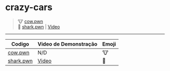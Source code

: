 # crazy-cars
> 🐮 [cow.pwn](https://github.com/skyMateus/animals-samp/blob/main/cow.pwn) <br>
> 🦈 [shark.pwn](https://github.com/skyMateus/animals-samp/blob/main/shark.pwn) | [Video](https://www.youtube.com/watch?v=qp3_kxW7sDQ)

---

| Codigo  |  Video de Demonstração  | Emoji |
| ------------------- | ------------------- | ------------------- |
|  [cow.pwn](https://github.com/skyMateus/animals-samp/blob/main/cow.pwn) |  N/D | 🐮 |
|  [shark.pwn](https://github.com/skyMateus/animals-samp/blob/main/shark.pwn) |  [Video](https://www.youtube.com/watch?v=qp3_kxW7sDQ) | 🦈 |
